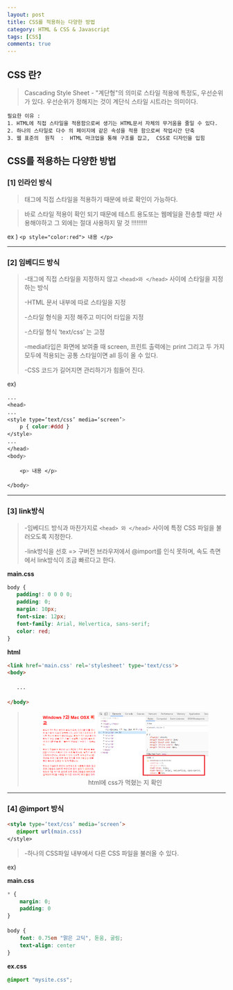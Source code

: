 ```yaml
---
layout: post
title: CSS를 적용하는 다양한 방법
category: HTML & CSS & Javascript
tags: [CSS]
comments: true
---
```


## CSS 란?

> Cascading Style Sheet - "계단형"의 의미로 스타일 적용에 특정도, 우선순위가 있다. 우선순위가 정해지는 것이 계단식 스타일 시트라는 의미이다.

```
필요한 이유 :
1. HTML에 직접 스타일을 적용함으로써 생기는 HTML문서 자체의 무거움을 줄일 수 있다.
2. 하나의 스타일로 다수 의 페이지에 같은 속성을 적용 함으로써 작업시간 단축
3. 웹 표준의  원칙  :  HTML 마크업을 통해 구조를 잡고,  CSS로 디자인을 입힘
```



## CSS를 적용하는 다양한 방법

### [1] 인라인 방식

> 태그에 직접 스타일을 적용하기 때문에 바로 확인이 가능하다.

> 바로 스타일 적용이 확인 되기 때문에 테스트 용도또는 웹메일을 전송할 때만 사용해야하고 그 외에는 절대 사용하지 말 것 !!!!!!!!! 

ex ) `<p style="color:red"> 내용 </p>     `

---



### [2] 임베디드 방식

> -태그에 직접 스타일을 지정하지 않고 `<head>와 </head>` 사이에 스타일을 지정하는 방식
>
> -HTML 문서 내부에 따로 스타일을 지정
>
> -스타일 형식을 지정 해주고 미디어 타입을 지정
>
> -스타일 형식 ‘text/css’ 는 고정
>
> -media타입은 화면에 보여줄 때 screen, 프린트 출력에는 print 그리고 두 가지 모두에 적용되는 공통 스타일이면 all 등이 올 수 있다.
>
> -CSS 코드가 길어지면 관리하기가 힘들어 진다.

ex)

```css
...
<head>
...
<style type=‘text/css’ media=‘screen’>
	p { color:#ddd }	
</style>  
...
</head>
<body>

	<p> 내용 </p>

</body>
```

---



### [3] link방식

> -임베디드 방식과 마찬가지로 `<head> 와 </head>` 사이에 특정 CSS 파일을 불러오도록 지정한다.
>
> -link방식을 선호 => 구버전 브라우저에서 @import를 인식 못하며, 속도 측면에서 link방식이 조금 빠르다고 한다.

**main.css**

```css
body {
   padding!: 0 0 0 0;
   padding: 0;
   margin: 10px;
   font-size: 12px;
   font-family: Arial, Helvertica, sans-serif;
   color: red;
} 
```

**html**

```html
<link href='main.css' rel='stylesheet' type='text/css'>
<body>
    
   ...
    
</body>
```



><center>
><figure>
><img src="/assets/post-img/htmlcss/1561354286506.png" alt="views">
><figcaption>html에 css가 먹혔는 지 확인</figcaption>
></figure>
></center>

---



###  [4] @import 방식

```html
<style type=‘text/css’ media=‘screen’>
   @import url(main.css)	
</style>
```

> -하나의 CSS파일 내부에서 다른 CSS 파일을 불러올 수 있다.

ex) 

**main.css**

```css
* {
	margin: 0;
	padding: 0
}

body {
	font: 0.75em "맑은 고딕", 돋움, 굴림;
	text-align: center
}
```

**ex.css**

```css
@import "mysite.css";
```

